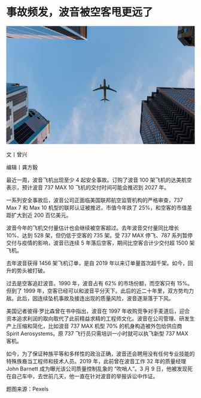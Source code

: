 # 事故频发，波音被空客甩更远了

![f2b188ee9af3391e92fc4e9a9b316571.jpg](https://raw.githubusercontent.com/qqhsx/qqnews_image/main/2024/03/12/事故频发，波音被空客甩更远了/f2b188ee9af3391e92fc4e9a9b316571.jpg)

文丨曾兴

编辑丨龚方毅

最近一周，波音飞机出现至少 4 起安全事故。订购了波音 100 架飞机的达美航空表示，预计波音 737 MAX 10 飞机的交付时间可能会推迟到 2027
年。

一系列安全事故后，波音公司正面临美国联邦航空监管机构的严格审查，737 Max 7 和 Max 10 机型的联邦认证被推迟，市值今年跌了
25%，和空客的市值差距扩大到近 200 百亿美元。

波音今年的飞机交付量估计也会继续被空客超过。去年波音交付量同比增长 10%、达到 528 架，但仍低于空客的 735 架。受 737 MAX 停飞、787
系列暂停交付与疫情的影响，波音已连续 5 年落后空客，期间比空客合计少交付超 1500 架飞机。

去年波音获得 1456 架飞机订单，是自 2019 年以来订单量首次超千架。如今，回升的势头被打破。

过去是空客追赶波音。1990 年，波音占有 62% 的市场份额，而空客只有 15%。但到了 1999
年，空客已经可以和波音平分天下。此后的近二十年里，双方势均力敌。此后，因连续坠机事故及接连出现的质量风险，波音逐渐落于下风。

美国记者彼得·罗比森曾在书中指出，波音在 1997
年收购竞争对手麦道后，迎合资本追求利润的取向取代了此前精益求精的工程师文化。波音在公司管理、研发生产上压缩和简化，比如波音 737 MAX 机型 70%
的机身构造被外包给供应商 Spirit Aerosystems。原 737 飞行员只需培训一小时就可以执飞新型 737 MAX 客机。

如今，为了保证种族平等和多样性的政治正确，波音还会聘用没有任何专业技能的特殊族裔当工程师和技术人员。2019 年，此前曾在波音工作 32 年的质量经理
John Barnett 成为曝光该公司质量控制乱象的 “吹哨人”。3 月 9 日，他被发现死在自己车中，去世前几天，他一直在针对波音的举报诉讼中作证。

题图来源：Pexels

